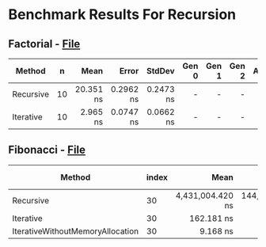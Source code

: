 # Benchmark Results For Recursion

## Factorial - [File](src/Algorithms/Recursion/Factorial.cs)

|    Method |  n |      Mean |     Error |    StdDev | Gen 0 | Gen 1 | Gen 2 | Allocated |
|---------- |--- |----------:|----------:|----------:|------:|------:|------:|----------:|
| Recursive | 10 | 20.351 ns | 0.2962 ns | 0.2473 ns |     - |     - |     - |         - |
| Iterative | 10 |  2.965 ns | 0.0747 ns | 0.0662 ns |     - |     - |     - |         - |

## Fibonacci - [File](src/Algorithms/Recursion/Fibonacci.cs)

|                           Method | index |             Mean |           Error |          StdDev |           Median | Ratio |  Gen 0 | Gen 1 | Gen 2 | Allocated |
|--------------------------------- |------ |-----------------:|----------------:|----------------:|-----------------:|------:|-------:|------:|------:|----------:|
|                        Recursive |    30 | 4,431,004.420 ns | 144,289.3807 ns | 248,892.0924 ns | 4,318,930.078 ns | 1.000 |      - |     - |     - |         - |
|                        Iterative |    30 |       162.181 ns |       3.1078 ns |       3.5789 ns |       159.864 ns | 0.000 | 0.0880 |     - |     - |     368 B |
| IterativeWithoutMemoryAllocation |    30 |         9.168 ns |       0.1949 ns |       0.1823 ns |         9.131 ns | 0.000 |      - |     - |     - |         - |